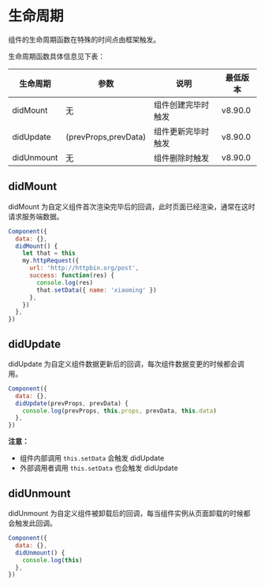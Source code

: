 # 生命周期

组件的生命周期函数在特殊的时间点由框架触发。<br />

生命周期函数具体信息见下表：

| 生命周期   | 参数                 | 说明               | 最低版本 |
| ---------- | -------------------- | ------------------ | -------- |
| didMount   | 无                   | 组件创建完毕时触发 |     v8.90.0     |
| didUpdate  | (prevProps,prevData) | 组件更新完毕时触发 |    v8.90.0      |
| didUnmount | 无                   | 组件删除时触发     |    v8.90.0      |

## didMount

didMount 为自定义组件首次渲染完毕后的回调，此时页面已经渲染，通常在这时请求服务端数据。

```javascript
Component({
  data: {},
  didMount() {
    let that = this
    my.httpRequest({
      url: 'http://httpbin.org/post',
      success: function(res) {
        console.log(res)
        that.setData({ name: 'xiaoming' })
      },
    })
  },
})
```

## didUpdate

didUpdate 为自定义组件数据更新后的回调，每次组件数据变更的时候都会调用。

```javascript
Component({
  data: {},
  didUpdate(prevProps, prevData) {
    console.log(prevProps, this.props, prevData, this.data)
  },
})
```

**注意：**

- 组件内部调用 `this.setData` 会触发 didUpdate
- 外部调用者调用 `this.setData` 也会触发 didUpdate

## didUnmount

didUnmount 为自定义组件被卸载后的回调，每当组件实例从页面卸载的时候都会触发此回调。

```javascript
Component({
  data: {},
  didUnmount() {
    console.log(this)
  },
})
```
